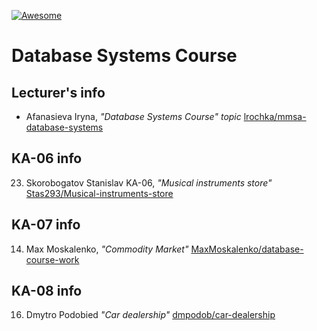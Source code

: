 [![Awesome][icon-awesome]][awesome]

# Database Systems Course  

## Lecturer's info  

- Afanasieva Iryna, *"Database Systems Course" topic* [lrochka/mmsa-database-systems](https://github.com/lrochka/mmsa-database-systems)

## KA-06 info

23. Skorobogatov Stanislav KA-06, *"Musical instruments store"* [Stas293/Musical-instruments-store](https://github.com/Stas293/Musical-instruments-store)

## KA-07 info
14. Max Moskalenko, *"Commodity Market"* [MaxMoskalenko/database-course-work](https://github.com/MaxMoskalenko/database-course-work)
## KA-08 info
16. Dmytro Podobied *"Car dealership"* [dmpodob/car-dealership](https://github.com/dmpodob/car-dealership)

[icon-awesome]: https://cdn.rawgit.com/sindresorhus/awesome/d7305f38d29fed78fa85652e3a63e154dd8e8829/media/badge.svg
[awesome]: https://github.com/sindresorhus/awesome

